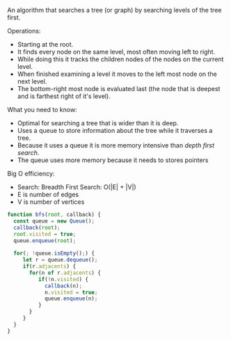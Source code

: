 An algorithm that searches a tree (or graph) by searching levels of the tree first.

Operations:
- Starting at the root.
- It finds every node on the same level, most often moving left to right.
- While doing this it tracks the children nodes of the nodes on the current level.
- When finished examining a level it moves to the left most node on the next level.
- The bottom-right most node is evaluated last (the node that is deepest and is farthest right of it's level).

What you need to know:
- Optimal for searching a tree that is wider than it is deep.
- Uses a queue to store information about the tree while it traverses a tree.
- Because it uses a queue it is more memory intensive than *depth first search*.
- The queue uses more memory because it needs to stores pointers

Big O efficiency:
- Search: Breadth First Search: O(|E| + |V|)
- E is number of edges
- V is number of vertices

```javascript
function bfs(root, callback) {
  const queue = new Queue();
  callback(root);
  root.visited = true;
  queue.enqueue(root);
  
  for(; !queue.isEmpty();) {
     let r = queue.dequeue();
     if(r.adjacents) {
       for(n of r.adjacents) {
          if(!n.visited) {
            callback(n);
            n.visited = true;
            queue.enqueue(n);
          }
       }
     }
  }
}
```
